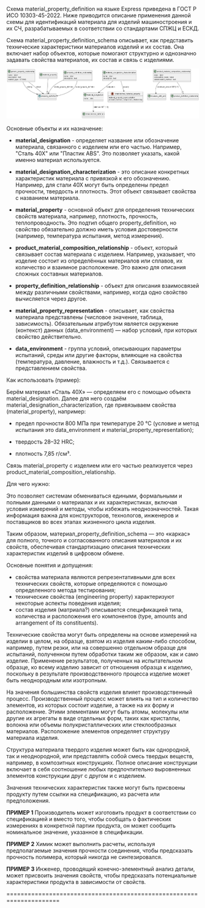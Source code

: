 Схема material_property_definition на языке Express приведена в ГОСТ Р ИСО 10303-45-2022. Ниже приводится описание применения данной схемы для идентификаций материала для изделий машиностроения и их СЧ, разрабатываемых в соответствии со стандартами СПЖЦ и ЕСКД.

Схема material_property_definition_schema описывает, как представить технические характеристики материалов изделий и их состав. Она включает набор объектов, которые помогают структурно и однозначно задавать свойства материалов, их состав и связь с изделиями.

![](source/material_property_definition.png)

Основные объекты и их назначение:

- **material_designation** - определяет название или обозначение материала, связанного с изделием или его частью. Например, "Сталь 40Х" или "Пластик ABS". Это позволяет указать, какой именно материал используется.

- **material_designation_characterization** - это описание конкретных характеристик материала с привязкой к его обозначению. Например, для стали 40Х могут быть определены предел прочности, твердость и плотность. Этот объект связывает свойства с названием материала.

- **material_property** - основной объект для определения технических свойств материала, например, плотность, прочность, теплопроводность. Это подтип общего property_definition, но свойство обязательно должно иметь условия достоверности (например, температура испытания, метод измерения).

- **product_material_composition_relationship** - объект, который связывает состав материала с изделием. Например, указывает, что изделие состоит из определённых материалов или сплавов, их количество и взаимное расположение. Это важно для описания сложных составных материалов.

- **property_definition_relationship** - объект для описания взаимосвязей между различными свойствами, например, когда одно свойство вычисляется через другое.

- **material_property_representation** - описывает, как свойства материала представлены (числовое значение, таблица, зависимость). Обязательным атрибутом является окружение (контекст) данных (data_environment) — набор условий, при которых свойство действительно.

- **data_environment** - группа условий, описывающих параметры испытаний, среды или другие факторы, влияющие на свойства (температура, давление, влажность и т.д.). Связывается с представлением свойства.

Как использовать (пример):

Берём материал «Сталь 40Х» — определяем его с помощью объекта material_designation. Далее для него создаём material_designation_characterization, где привязываем свойства (material_property), например:

- предел прочности 800 МПа при температуре 20 °C (условие и метод испытания это data_environment и material_property_representation);

- твердость 28–32 HRC;

- плотность 7,85 г/см³.

Связь material_property с изделием или его частью реализуется через product_material_composition_relationship.

Для чего нужно:

Это позволяет системам обмениваться едиными, формальными и полными данными о материалах и их характеристиках, включая условия измерений и методы, чтобы избежать неоднозначностей. Такая информация важна для конструкторов, технологов, инженеров и поставщиков во всех этапах жизненного цикла изделия.

Таким образом, материал_property_definition_schema — это «каркас» для полного, точного и согласованного описания материалов и их свойств, обеспечивая стандартизацию описания технических характеристик изделий в цифровом обмене.




Основные понятия и допущения:

- свойства материала являются репрезентативными для всех технических свойств, которые определяются с помощью определенного метода тестирования;
- технические свойства (engineering property) характеризуют некоторые аспекты поведения изделия;
- состав изделия (матриала?) описывается спецификацией типа, количества и расположения его компонентов (type, amounts and arrangement of its constituents).

Технические свойства могут быть определены на основе измерений на изделии в целом, на образце, взятом из изделия каким-либо способом, например, путем резки, или на совершенно отдельном образце для испытаний, полученном путем обработки таким же образом, как и само изделие. Применение результатов, полученных на испытательном образце, ко всему изделию зависит от отношения образца к изделию, поскольку в результате производственного процесса изделие может быть неоднородным или изотропным.

На значения большинства свойств изделия влияет производственный процесс. Производственный процесс может влиять на тип и количество элементов, из которых состоит изделие, а также на их форму и расположение. Этими элементами могут быть атомы, молекулы или другие их агрегаты в виде отдельных форм, таких как кристаллы, волокна или объемы полукристаллических или стеклообразных материалов. Расположение элементов определяет структуру материала изделия.

Структура материала твердого изделия может быть как однородной, так и неоднородной, или представлять собой смесь твердых веществ, например, в композитных конструкциях. Полное описание конструкции включает в себя соотношение любых предпочтительно выровненных элементов конструкции друг с другом и с изделием.

Значения технических характеристик также могут быть присвоены продукту путем ссылки на спецификацию, из расчета или предположения.

**ПРИМЕР 1** Производитель может изготовить продукт в соответствии со спецификацией и вместо того, чтобы сообщать о фактических измерениях в конкретной партии продукта, он может сообщить номинальное значение, указанное в спецификации.

**ПРИМЕР 2** Химик может выполнить расчеты, используя предполагаемые значения прочности соединения, чтобы предсказать прочность полимера, который никогда не синтезировался.

**ПРИМЕР 3** Инженер, проводящий конечно-элементный анализ детали, может присвоить значения свойств, чтобы предсказать потенциальные характеристики продукта в зависимости от свойств.


=====================================================================

